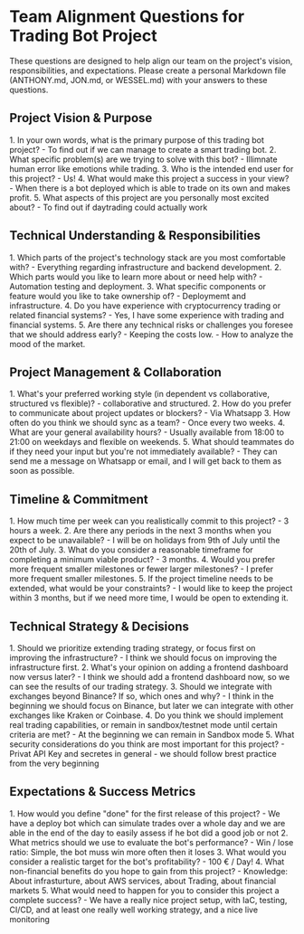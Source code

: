 # Team Alignment Questions for Trading Bot Project

These questions are designed to help align our team on the project's vision, responsibilities, and expectations. Please create a personal Markdown file (ANTHONY.md, JON.md, or WESSEL.md) with your answers to these questions.

## Project Vision & Purpose

1.⁠ ⁠In your own words, what is the primary purpose of this trading bot project?
    - To find out if we can manage to create a smart trading bot.
2.⁠ ⁠What specific problem(s) are we trying to solve with this bot?
    - Illimnate human error like emotions while trading.
3.⁠ ⁠Who is the intended end user for this project?
    - Us!
4.⁠ ⁠What would make this project a success in your view?
    - When there is a bot deployed which is able to trade on its own and makes profit.
5.⁠ ⁠What aspects of this project are you personally most excited about?
    - To find out if daytrading could actually work

## Technical Understanding & Responsibilities

1.⁠ ⁠Which parts of the project's technology stack are you most comfortable with?
    - Everything regarding infrastructure and backend development.
2.⁠ ⁠Which parts would you like to learn more about or need help with?
    - Automation testing and deployment.
3.⁠ ⁠What specific components or feature would you like to take ownership of?
    - Deploymemt and infrastructure.
4.⁠ ⁠Do you have experience with cryptocurrency trading or related financial systems?
    - Yes, I have some experience with trading and financial systems.
5.⁠ ⁠Are there any technical risks or challenges you foresee that we should address early?
    - Keeping the costs low.
    - How to analyze the mood of the market.

## Project Management & Collaboration

1.⁠ ⁠What's your preferred working style (in dependent vs collaborative, structured vs flexible)?
    - collaborative and structured.
2.⁠ ⁠How do you prefer to communicate about project updates or blockers?
    - Via Whatsapp
3.⁠ ⁠How often do you think we should sync as a team?
    - Once every two weeks.
4.⁠ ⁠What are your general availability hours?
    - Usually available from 18:00 to 21:00 on weekdays and flexible on weekends.
5.⁠ ⁠What should teammates do if they need your input but you're not immediately available?
    - They can send me a message on Whatsapp or email, and I will get back to them as soon as possible.

## Timeline & Commitment

1.⁠ ⁠How much time per week can you realistically commit to this project?
    - 3 hours a week.
2.⁠ ⁠Are there any periods in the next 3 months when you expect to be unavailable?
    - I will be on holidays from 9th of July until the 20th of July.
3.⁠ ⁠What do you consider a reasonable timeframe for completing a minimum viable product?
    - 3 months.
4.⁠ ⁠Would you prefer more frequent smaller milestones or fewer larger milestones?
    - I prefer more frequent smaller milestones.
5.⁠ ⁠If the project timeline needs to be extended, what would be your constraints?
    - I would like to keep the project within 3 months, but if we need more time, I would be open to extending it.

## Technical Strategy & Decisions

1.⁠ ⁠Should we prioritize extending trading strategy, or focus first on improving the infrastructure?
    - I think we should focus on improving the infrastructure first.
2.⁠ ⁠What's your opinion on adding a frontend dashboard now versus later?
    - I think we should add a frontend dashboard now, so we can see the results of our trading strategy.
3.⁠ ⁠Should we integrate with exchanges beyond Binance? If so, which ones and why?
    - I think in the beginning we should focus on Binance, but later we can integrate with other exchanges like Kraken or Coinbase.
4.⁠ ⁠Do you think we should implement real trading capabilities, or remain in sandbox/testnet mode until certain criteria are met?
    - At the beginning we can remain in Sandbox mode
5.⁠ ⁠What security considerations do you think are most important for this project?
    - Privat API Key and secretes in general - we should follow brest practice from the very beginning

## Expectations & Success Metrics

1.⁠ ⁠How would you define "done" for the first release of this project?
    - We have a deploy bot which can simulate trades over a whole day and we are able in the end of the day to easily assess if he bot did a good job or not
2.⁠ ⁠What metrics should we use to evaluate the bot's performance?
    - Win / lose ratio: Simple, the bot muss win more often then it loses
3.⁠ ⁠What would you consider a realistic target for the bot's profitability?
    - 100 € / Day!
4.⁠ ⁠What non-financial benefits do you hope to gain from this project?
    - Knowledge: About infrasturture, about AWS services, about Trading, about financial markets
5.⁠ ⁠What would need to happen for you to consider this project a complete success?
    - We have a really nice project setup, with IaC, testing, CI/CD, and at least one really well working strategy, and a nice live monitoring
